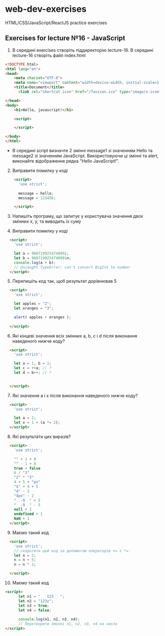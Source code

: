 # web-dev-exercises
HTML/CSS/JavaScript/ReactJS practice exercises
## Exercises for lecture №16 - JavaScript

1. В середині exercises створіть піддиректорію lecture-16. В середині lecture-16 створіть файл index.html

```html
<!DOCTYPE html>
<html lang="en">
<head>
    <meta charset="UTF-8">
    <meta name="viewport" content="width=device-width, initial-scale=1.0">
    <title>Document</title>
	  <link rel="shortcut icon" href="/favicon.ico" type="image/x-icon">

</head>
<body>
    <h1>Hello, javascript!</h1>

    <script>

    </script>

</body>
</html>

```

- В середині script визначте 2 змінні message1 зі значенням Hello та message2 зі значенням JavaScript. Використовуючи ці змінні та alert, виконайте відображення рядка "Hello JavaScript!".

2. Виправити помилку у коді

```html
    <script>
      'use strict';
      
      message = hello;
      message = 123456;

    </script>
```

3. Напишіть програму, що запитує у користувача значення двох змінних x, y, та виводить їх суму

4. Виправити помилку у коді

```html
  <script>
    'use strict';

    let a = 9007199254740991;
    let b = 9007199254740991n;
    console.log(a + b); 
    // Uncaught TypeError: can't convert BigInt to number
  </script>
```

5. Перепишіть код так, щоб результат дорівнював 5

```html
  <script>
    'use strict';

    let apples = "2";
    let oranges = "3";

    alert( apples + oranges ); 
   
  </script>
```

6. Які кінцеві значення всіх змінних a, b, c і d після виконання наведеного нижче коду?

```html
  <script>
    'use strict';

    let a = 1, b = 1;
    let c = ++a; // ?
    let d = b++; // ?

   
  </script>
```


7. Які значення a і x після виконання наведеного нижче коду?

```html
  <script>
    'use strict';

    let a = 2;
    let x = 1 + (a *= 2);
  </script>
```

8. Які результати цих виразів?

```html
  <script>
    'use strict';

    "" + 1 + 0
    "" - 1 + 0
    true + false
    6 / "3"
    "2" * "3"
    4 + 5 + "px"
    "$" + 4 + 5
    "4" - 2
    "4px" - 2
    "  -9  " + 5
    "  -9  " - 5
    null + 1
    undefined + 1
    NaN + 1
  </script>
```

9. Маємо такий код

```html
  <script>
    'use strict';
    // скоротити цей код за допомогою операторів += і *=:
    let n = 2;
    n = n + 5;
    n = n * 2;

  </script>
```

10. Маємо такий код

```html
<script>
      let n1 = "   123   ";
      let n2 = "123z";
      let n3 = true;
      let n4 = false;
      
      console.log(n1, n2, n3, n4);
      // Перетворити змінні n1, n2, n3, n4 на числа 
</script>
```